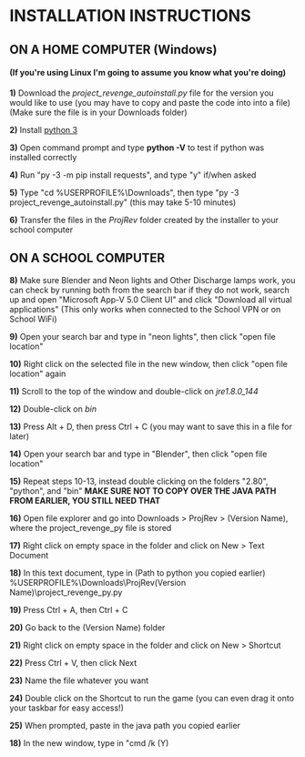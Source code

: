 # INSTALLATION INSTRUCTIONS

## ON A HOME COMPUTER (Windows) 
#### (If you're using Linux I'm going to assume you know what you're doing)
**1)** Download the _project_revenge_autoinstall.py_ file for the version you would like to use (you may have to copy and paste the code into into a file)
 (Make sure the file is in your Downloads folder)

**2)** Install [python 3](https://www.python.org/ftp/python/3.10.2/python-3.10.2-amd64.exe)

**3)** Open command prompt and type **python -V** to test if python was installed correctly

**4)** Run "py -3 -m pip install requests", and type "y" if/when asked

**5)** Type "cd %USERPROFILE%\Downloads", then type "py -3 project_revenge_autoinstall.py" (this may take 5-10 minutes)

**6)** Transfer the files in the _ProjRev_ folder created by the installer to your school computer

## ON A SCHOOL COMPUTER

**8)** Make sure Blender and Neon lights and Other Discharge lamps work, you can check by running both from the search bar
    if they do not work, search up and open "Microsoft App-V 5.0 Client UI" and click "Download all virtual applications"
    (This only works when connected to the School VPN or on School WiFi)
    
**9)** Open your search bar and type in "neon lights", then click "open file location"

**10)** Right click on the selected file in the new window, then click "open file location" again

**11)** Scroll to the top of the window and double-click on _jre1.8.0_144_

**12)** Double-click on _bin_

**13)** Press Alt + D, then press Ctrl + C (you may want to save this in a file for later)

**14)** Open your search bar and type in "Blender", then click "open file location"

**15)** Repeat steps 10-13, instead double clicking on the folders "2.80", "python", and "bin"
    **MAKE SURE NOT TO COPY OVER THE JAVA PATH FROM EARLIER, YOU STILL NEED THAT**

**16)** Open file explorer and go into Downloads > ProjRev > (Version Name), where the project_revenge_py file is stored

**17)** Right click on empty space in the folder and click on New > Text Document

**18)** In this text document, type in (Path to python you copied earlier) %USERPROFILE%\Downloads\ProjRev\(Version Name)\project_revenge_py.py

**19)** Press Ctrl + A, then Ctrl + C

**20)** Go back to the (Version Name) folder

**21)** Right click on empty space in the folder and click on New > Shortcut

**22)** Press Ctrl + V, then click Next

**23)** Name the file whatever you want

**24)** Double click on the Shortcut to run the game (you can even drag it onto your taskbar for easy access!)

**25)** When prompted, paste in the java path you copied earlier

**18)** In the new window, type in "cmd /k (Y)
